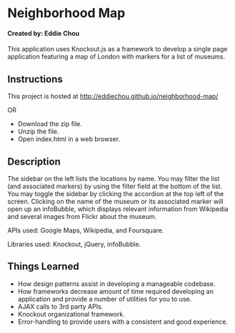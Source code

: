 # Neighborhood Map
#### Created by: Eddie Chou

This application uses Knockout.js as a framework to develop a single page application featuring a map of London with markers for a list of museums.

## Instructions

This project is hosted at http://eddiechou.github.io/neighborhood-map/

OR

- Download the zip file.
- Unzip the file.
- Open index.html in a web browser.

## Description
The sidebar on the left lists the locations by name. You may filter the list (and associated markers) by using the filter field at the bottom of the list. You may toggle the sidebar by clicking the accordion at the top left of the screen. Clicking on the name of the museum or its associated marker will open up an infoBubble, which displays relevant information from Wikipedia and several images from Flickr about the museum.

APIs used: Google Maps, Wikipedia, and Foursquare.

Libraries used: Knockout, jQuery, infoBubble.

## Things Learned
- How design patterns assist in developing a manageable codebase.
- How frameworks decrease amount of time required developing an application and provide a number of utilities for you to use.
- AJAX calls to 3rd party APIs.
- Knockout organizational framework.
- Error-handling to provide users with a consistent and good experience.